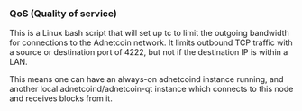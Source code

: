 ### QoS (Quality of service) ###

This is a Linux bash script that will set up tc to limit the outgoing bandwidth for connections to the Adnetcoin network. It limits outbound TCP traffic with a source or destination port of 4222, but not if the destination IP is within a LAN.

This means one can have an always-on adnetcoind instance running, and another local adnetcoind/adnetcoin-qt instance which connects to this node and receives blocks from it.
